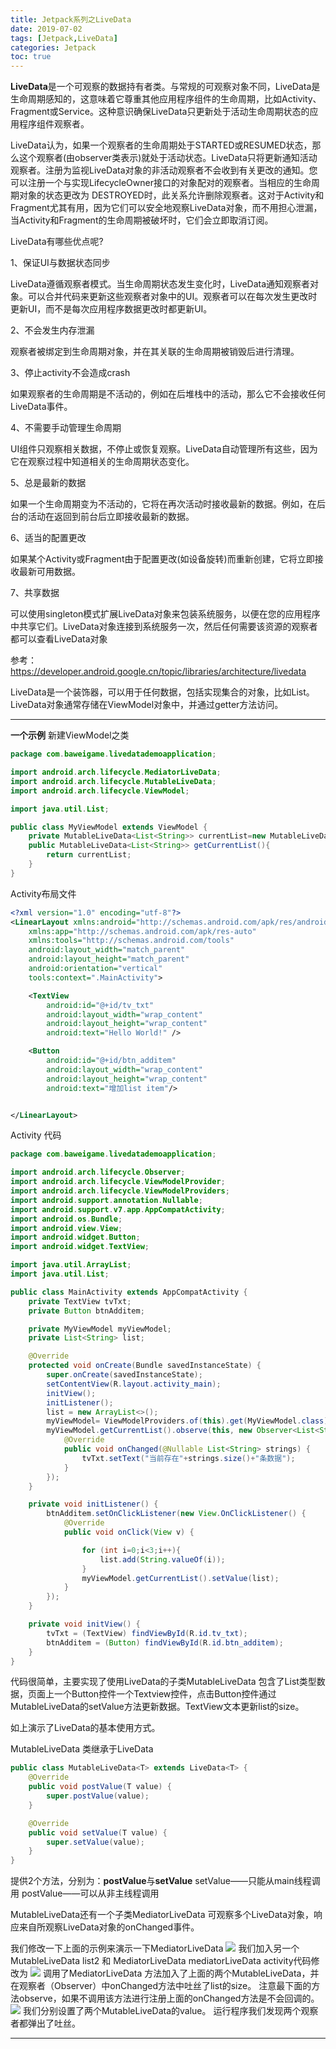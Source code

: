 ```yaml
---
title: Jetpack系列之LiveData
date: 2019-07-02
tags: [Jetpack,LiveData]
categories: Jetpack
toc: true
---
```

**LiveData**是一个可观察的数据持有者类。与常规的可观察对象不同，LiveData是生命周期感知的，这意味着它尊重其他应用程序组件的生命周期，比如Activity、Fragment或Service。这种意识确保LiveData只更新处于活动生命周期状态的应用程序组件观察者。

LiveData认为，如果一个观察者的生命周期处于STARTED或RESUMED状态，那么这个观察者(由observer类表示)就处于活动状态。LiveData只将更新通知活动观察者。注册为监视LiveData对象的非活动观察者不会收到有关更改的通知。您可以注册一个与实现LifecycleOwner接口的对象配对的观察者。当相应的生命周期对象的状态更改为 DESTROYED时，此关系允许删除观察者。这对于Activity和Fragment尤其有用，因为它们可以安全地观察LiveData对象，而不用担心泄漏，当Activity和Fragment的生命周期被破坏时，它们会立即取消订阅。

<!--more-->

LiveData有哪些优点呢?

1、保证UI与数据状态同步

LiveData遵循观察者模式。当生命周期状态发生变化时，LiveData通知观察者对象。可以合并代码来更新这些观察者对象中的UI。观察者可以在每次发生更改时更新UI，而不是每次应用程序数据更改时都更新UI。

2、不会发生内存泄漏

观察者被绑定到生命周期对象，并在其关联的生命周期被销毁后进行清理。

3、停止activity不会造成crash

如果观察者的生命周期是不活动的，例如在后堆栈中的活动，那么它不会接收任何LiveData事件。

4、不需要手动管理生命周期

UI组件只观察相关数据，不停止或恢复观察。LiveData自动管理所有这些，因为它在观察过程中知道相关的生命周期状态变化。

5、总是最新的数据

如果一个生命周期变为不活动的，它将在再次活动时接收最新的数据。例如，在后台的活动在返回到前台后立即接收最新的数据。

6、适当的配置更改

如果某个Activity或Fragment由于配置更改(如设备旋转)而重新创建，它将立即接收最新可用数据。

7、共享数据

可以使用singleton模式扩展LiveData对象来包装系统服务，以便在您的应用程序中共享它们。LiveData对象连接到系统服务一次，然后任何需要该资源的观察者都可以查看LiveData对象

参考：https://developer.android.google.cn/topic/libraries/architecture/livedata

LiveData是一个装饰器，可以用于任何数据，包括实现集合的对象，比如List。LiveData对象通常存储在ViewModel对象中，并通过getter方法访问。

---

**一个示例**
新建ViewModel之类

```java
package com.baweigame.livedatademoapplication;

import android.arch.lifecycle.MediatorLiveData;
import android.arch.lifecycle.MutableLiveData;
import android.arch.lifecycle.ViewModel;

import java.util.List;

public class MyViewModel extends ViewModel {
    private MutableLiveData<List<String>> currentList=new MutableLiveData<>();
    public MutableLiveData<List<String>> getCurrentList(){
        return currentList;
    }
}

```

Activity布局文件

```xml
<?xml version="1.0" encoding="utf-8"?>
<LinearLayout xmlns:android="http://schemas.android.com/apk/res/android"
    xmlns:app="http://schemas.android.com/apk/res-auto"
    xmlns:tools="http://schemas.android.com/tools"
    android:layout_width="match_parent"
    android:layout_height="match_parent"
    android:orientation="vertical"
    tools:context=".MainActivity">

    <TextView
        android:id="@+id/tv_txt"
        android:layout_width="wrap_content"
        android:layout_height="wrap_content"
        android:text="Hello World!" />

    <Button
        android:id="@+id/btn_additem"
        android:layout_width="wrap_content"
        android:layout_height="wrap_content"
        android:text="增加list item"/>


</LinearLayout>
```

Activity 代码
```java
package com.baweigame.livedatademoapplication;

import android.arch.lifecycle.Observer;
import android.arch.lifecycle.ViewModelProvider;
import android.arch.lifecycle.ViewModelProviders;
import android.support.annotation.Nullable;
import android.support.v7.app.AppCompatActivity;
import android.os.Bundle;
import android.view.View;
import android.widget.Button;
import android.widget.TextView;

import java.util.ArrayList;
import java.util.List;

public class MainActivity extends AppCompatActivity {
    private TextView tvTxt;
    private Button btnAdditem;

    private MyViewModel myViewModel;
    private List<String> list;

    @Override
    protected void onCreate(Bundle savedInstanceState) {
        super.onCreate(savedInstanceState);
        setContentView(R.layout.activity_main);
        initView();
        initListener();
        list = new ArrayList<>();
        myViewModel= ViewModelProviders.of(this).get(MyViewModel.class);
        myViewModel.getCurrentList().observe(this, new Observer<List<String>>() {
            @Override
            public void onChanged(@Nullable List<String> strings) {
                tvTxt.setText("当前存在"+strings.size()+"条数据");
            }
        });
    }

    private void initListener() {
        btnAdditem.setOnClickListener(new View.OnClickListener() {
            @Override
            public void onClick(View v) {

                for (int i=0;i<3;i++){
                    list.add(String.valueOf(i));
                }
                myViewModel.getCurrentList().setValue(list);
            }
        });
    }

    private void initView() {
        tvTxt = (TextView) findViewById(R.id.tv_txt);
        btnAdditem = (Button) findViewById(R.id.btn_additem);
    }
}

```

代码很简单，主要实现了使用LiveData的子类MutableLiveData 包含了List<String>类型数据，页面上一个Button控件一个Textview控件，点击Button控件通过MutableLiveData的setValue方法更新数据。TextView文本更新list的size。

如上演示了LiveData的基本使用方式。

MutableLiveData 类继承于LiveData
```java
public class MutableLiveData<T> extends LiveData<T> {
    @Override
    public void postValue(T value) {
        super.postValue(value);
    }

    @Override
    public void setValue(T value) {
        super.setValue(value);
    }
}
```
提供2个方法，分别为：**postValue**与**setValue**
setValue——只能从main线程调用
postValue——可以从非主线程调用

MutableLiveData还有一个子类MediatorLiveData 可观察多个LiveData对象，响应来自所观察LiveData对象的onChanged事件。

我们修改一下上面的示例来演示一下MediatorLiveData
<img src="jetpack-livedata/2019-07-11-09-55-34.png" />
我们加入另一个MutableLiveData list2 和 MediatorLiveData mediatorLiveData
activity代码修改为
<img src="jetpack-livedata/2019-07-11-09-57-16.png" />
调用了MediatorLiveData 方法加入了上面的两个MutableLiveData，并在观察者（Observer）中onChanged方法中吐丝了list的size。
注意最下面的方法observe，如果不调用该方法进行注册上面的onChanged方法是不会回调的。
<img src="jetpack-livedata/2019-07-11-10-00-12.png" />
我们分别设置了两个MutableLiveData的value。
运行程序我们发现两个观察者都弹出了吐丝。

---
